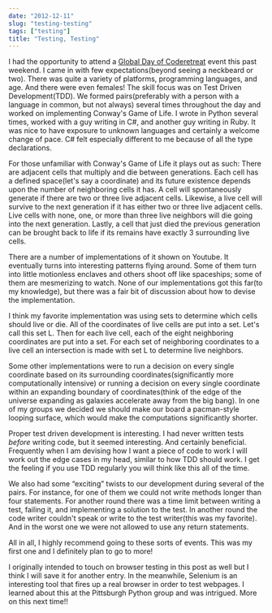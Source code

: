 ```yaml
---
date: "2012-12-11"
slug: "testing-testing"
tags: ["testing"]
title: "Testing, Testing"
---
```


I had the opportunity to attend a [Global Day of Coderetreat](http://www.coderetreat.org) event this past weekend. I came in with few expectations(beyond seeing a neckbeard or two). There was quite a variety of platforms, programming languages, and age. And there were even females! The skill focus was on Test Driven Development(TDD). We formed pairs(preferably with a person with a language in common, but not always) several times throughout the day and worked on implementing Conway's Game of Life. I wrote in Python several times, worked with a guy writing in C#, and another guy writing in Ruby. It was nice to have exposure to unknown languages and certainly a welcome change of pace. C# felt especially different to me because of all the type declarations.

For those unfamiliar with Conway's Game of Life it plays out as such: There are adjacent cells that multiply and die between generations. Each cell has a defined space(let's say a coordinate) and its future existence depends upon the number of neighboring cells it has. A cell will spontaneously generate if there are two or three live adjacent cells. Likewise, a live cell will survive to the next generation if it has either two or three live adjacent cells. Live cells with none, one, or more than three live neighbors will die going into the next generation. Lastly, a cell that just died the previous generation can be brought back to life if its remains have exactly 3 surrounding live cells.

There are a number of implementations of it shown on Youtube. It eventually turns into interesting patterns flying around. Some of them turn into little motionless enclaves and others shoot off like spaceships; some of them are mesmerizing to watch. None of our implementations got this far(to my knowledge), but there was a fair bit of discussion about how to devise the implementation.

I think my favorite implementation was using sets to determine which cells should live or die. All of the coordinates of live cells are put into a set. Let's call this set L. Then for each live cell, each of the eight neighboring coordinates are put into a set. For each set of neighboring coordinates to a live cell an intersection is made with set L to determine live neighbors.

Some other implementations were to run a decision on every single coordinate based on its surrounding coordinates(significantly more computationally intensive) or running a decision on every single coordinate within an expanding boundary of coordinates(think of the edge of the universe expanding as galaxies accelerate away from the big bang). In one of my groups we decided we should make our board a pacman-style looping surface, which would make the computations significantly shorter.

Proper test driven development is interesting. I had never written tests _before_ writing code, but it seemed interesting. And certainly beneficial. Frequently when I am devising how I want a piece of code to work I will work out the edge cases in my head, similar to how TDD should work. I get the feeling if you use TDD regularly you will think like this all of the time.

We also had some “exciting” twists to our development during several of the pairs. For instance, for one of them we could not write methods longer than four statements. For another round there was a time limit between writing a test, failing it, and implementing a solution to the test. In another round the code writer couldn't speak or write to the test writer(this was my favorite). And in the worst one we were not allowed to use any return statements.

All in all, I highly recommend going to these sorts of events. This was my first one and I definitely plan to go to more!

I originally intended to touch on browser testing in this post as well but I think I will save it for another entry. In the meanwhile, Selenium is an interesting tool that fires up a real browser in order to test webpages. I learned about this at the Pittsburgh Python group and was intrigued. More on this next time!!